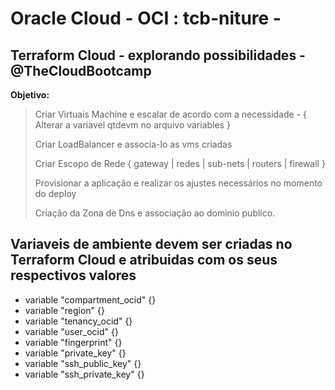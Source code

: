 # Oracle Cloud - OCI :  tcb-niture -
## Terraform Cloud - explorando possibilidades - @TheCloudBootcamp
__Objetivo:__
>  Criar Virtuais Machine e escalar de acordo com a necessidade - { Alterar a variavel qtdevm no arquivo variables }
>  
>  Criar LoadBalancer e associa-lo as vms criadas 
>  
>  Criar Escopo de Rede { gateway | redes | sub-nets | routers |  firewall }
>  
>  Provisionar a aplicação e realizar os ajustes necessários no momento do deploy
>  
> Criação da Zona de Dns e associação ao dominio publico. 

## Variaveis de ambiente devem ser criadas no Terraform Cloud e atribuidas com os seus respectivos valores
- variable "compartment_ocid" {}
- variable "region" {}
- variable "tenancy_ocid" {}
- variable "user_ocid" {}
- variable "fingerprint" {}
- variable "private_key" {}
- variable "ssh_public_key" {}
- variable "ssh_private_key" {}


